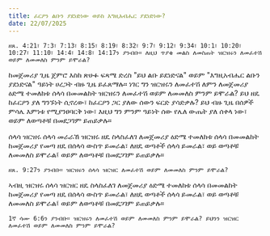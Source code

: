 ```yaml
---
title: ፈርዖን ልቡን ያደነድነው ወይስ እግዚአብሔር ያደነድነው?
date: 22/07/2025
---
```



`ዘጸ. 4:21፣ 7:3፣ 7:13፣ 8:15፣ 8:19፣ 8:32፣ 9:7፣ 9:12፣ 9:34፣ 10:1፣ 10:20፣ 10:27፣ 11:10፣ 14:4፣ 14:8፣ 14:17ን ያንብቡ። ለዚህ ጥያቄ መልስ ለመስጠት ዝርዝሩን ለመፈተሽ ወይም ለመመለስ ምንም ይሞራል?`

ከመጀመሪያ ጊዜ ጀምሮ እስከ ጽሁፉ ፍጻሜ ድረስ "ይህ ልቡ ይደነድናል" ወይም "እግዚአብሔር ልቡን ያደነድናል" ዓይነት ሀረጋት ብዙ ጊዜ ይፈጸማሉ። ነገር ግን ዝርዝሩን ለመፈተሽ ለምን ለመጀመሪያ ዕድሜ ተመለከቱ ሰላሳ በመመልከት ዝርዝሩን ለመፈተሽ ወይም ለመመለስ ምንም ይሞራል? ይህ ዘዴ ከፈርዖን ያለ ግንኙነት ሲኖረው፣ ከፈርዖን ጋር ያለው ሰውን ፍርድ ያሳድቃሉ? ይህ ብዙ ጊዜ በሰዎች ምሳሌ እምነቱ የሚያንፀባርቅ ነው፣ እዚህ ግን ምንም ዓይነት ሰው የሌለ ውጤት ያለ ሰቀላ ነው፣ ወይም ለወጣቶቹ በመደጋገም ይጠይቃሉ።

ሰላሳ ዝርዝሩ ሰላሳ መራራኸ ዝርዝሩ ዘዴ ስላስፈለገ ለመጀመሪያ ዕድሜ ተመለከቱ ሰላሳ በመመልከት ከመጀመሪያ የመጣ ዘዴ በሰላሳ ውስጥ ይመራል፣ ለዘዴ ወጣቶች ሰላሳ ይመራል፣ ወይ ወጣቶቹ ለመመለስ ይሞራል፤ ወይም ለወጣቶቹ በመደጋገም ይጠይቃሉ።

`ዘጸ. 9:27ን ያንብቡ። ዝርዝሩን ሰላሳ ዝርዝር ለመፈተሽ ወይም ለመመለስ ምንም ይሞራል?`

ኣብዚ ዝርዝሩ ሰላሳ ዝርዝር ዘዴ ስላስፈለገ ለመጀመሪያ ዕድሜ ተመለከቱ ሰላሳ በመመልከት ከመጀመሪያ የመጣ ዘዴ በሰላሳ ውስጥ ይመራል፣ ለዘዴ ወጣቶች ሰላሳ ይመራል፣ ወይ ወጣቶቹ ለመመለስ ይሞራል፤ ወይም ለወጣቶቹ በመደጋገም ይጠይቃሉ።

`1ኛ ሳሙ 6:6ን ያንብቡ። ዝርዝሩን ለመፈተሽ ወይም ለመመለስ ምንም ይሞራል? ይህንን ዝርዝር ለመፈተሽ ወይም ለመመለስ ምንም ይሞራል?`